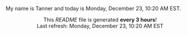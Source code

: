 My name is Tanner and today is Monday, December 23, 10:20 AM EST.

<p align="center">This <i>README</i> file is generated <b>every 3 hours</b>!</br>Last refresh: Monday, December 23, 10:20 AM EST<br /></p>
